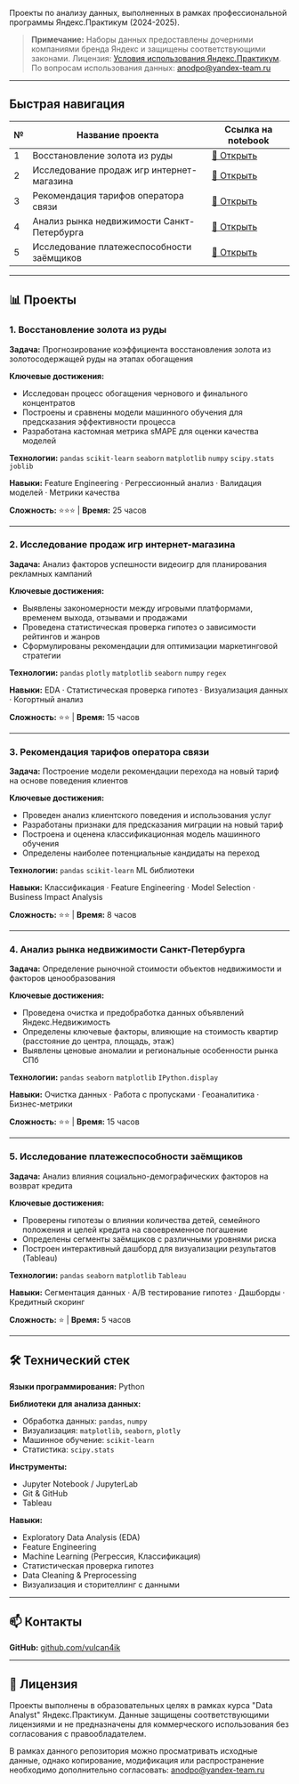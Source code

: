 Проекты  по анализу данных, выполненных в рамках профессиональной программы Яндекс.Практикум (2024-2025).

> **Примечание:** Наборы данных предоставлены дочерними компаниями бренда Яндекс и защищены соответствующими законами. Лицензия: [Условия использования Яндекс.Практикум](https://yandex.ru/legal/practicum_termsofuse/). По вопросам использования данных: [anodpo@yandex-team.ru](mailto:anodpo@yandex-team.ru)

---

## Быстрая навигация

| № | Название проекта | Ссылка на notebook |
|---|---|---|
| 1 | Восстановление золота из руды | [📓 Открыть](https://github.com/vulcan4ik/Yandex-Practicum/blob/main/notebooks/5-practicum-gold-recovery.ipynb) |
| 2 | Исследование продаж игр интернет-магазина | [📓 Открыть](https://github.com/vulcan4ik/Yandex-Practicum/blob/main/notebooks/2-practicum-games-research.ipynb) |
| 3 | Рекомендация тарифов оператора связи | [📓 Открыть](https://github.com/vulcan4ik/Yandex-Practicum/blob/main/notebooks/4-tariffs-ml-with-contl.ipynb) |
| 4 | Анализ рынка недвижимости Санкт-Петербурга | [📓 Открыть](https://github.com/vulcan4ik/Yandex-Practicum/blob/main/notebooks/3-practicum-real-estate.ipynb) |
| 5 | Исследование платежеспособности заёмщиков | [📓 Открыть](https://github.com/vulcan4ik/Yandex-Practicum/blob/main/notebooks/1_project_debt_analysys_v2.ipynb) |

---

## 📊 Проекты

### 1. Восстановление золота из руды

**Задача:** Прогнозирование коэффициента восстановления золота из золотосодержащей руды на этапах обогащения

**Ключевые достижения:**
- Исследован процесс обогащения чернового и финального концентратов
- Построены и сравнены модели машинного обучения для предсказания эффективности процесса
- Разработана кастомная метрика sMAPE для оценки качества моделей

**Технологии:** `pandas` `scikit-learn` `seaborn` `matplotlib` `numpy` `scipy.stats` `joblib`

**Навыки:** Feature Engineering · Регрессионный анализ · Валидация моделей · Метрики качества

**Сложность:** ⭐⭐⭐ | **Время:** 25 часов

---

### 2. Исследование продаж игр интернет-магазина

**Задача:** Анализ факторов успешности видеоигр для планирования рекламных кампаний

**Ключевые достижения:**
- Выявлены закономерности между игровыми платформами, временем выхода, отзывами и продажами
- Проведена статистическая проверка гипотез о зависимости рейтингов и жанров
- Сформулированы рекомендации для оптимизации маркетинговой стратегии

**Технологии:** `pandas` `plotly` `matplotlib` `seaborn` `numpy` `regex`

**Навыки:** EDA · Статистическая проверка гипотез · Визуализация данных · Когортный анализ

**Сложность:** ⭐⭐ | **Время:** 15 часов

---

### 3. Рекомендация тарифов оператора связи

**Задача:** Построение модели рекомендации перехода на новый тариф на основе поведения клиентов

**Ключевые достижения:**
- Проведен анализ клиентского поведения и использования услуг
- Разработаны признаки для предсказания миграции на новый тариф
- Построена и оценена классификационная модель машинного обучения
- Определены наиболее потенциальные кандидаты на переход

**Технологии:** `pandas` `scikit-learn` ML библиотеки

**Навыки:** Классификация · Feature Engineering · Model Selection · Business Impact Analysis

**Сложность:** ⭐⭐ | **Время:** 8 часов

---

### 4. Анализ рынка недвижимости Санкт-Петербурга

**Задача:** Определение рыночной стоимости объектов недвижимости и факторов ценообразования

**Ключевые достижения:**
- Проведена очистка и предобработка данных объявлений Яндекс.Недвижимость
- Определены ключевые факторы, влияющие на стоимость квартир (расстояние до центра, площадь, этаж)
- Выявлены ценовые аномалии и региональные особенности рынка СПб

**Технологии:** `pandas` `seaborn` `matplotlib` `IPython.display`

**Навыки:** Очистка данных · Работа с пропусками · Геоаналитика · Бизнес-метрики

**Сложность:** ⭐⭐ | **Время:** 15 часов

---

### 5. Исследование платежеспособности заёмщиков

**Задача:** Анализ влияния социально-демографических факторов на возврат кредита

**Ключевые достижения:**
- Проверены гипотезы о влиянии количества детей, семейного положения и целей кредита на своевременное погашение
- Определены сегменты заёмщиков с различными уровнями риска
- Построен интерактивный дашборд для визуализации результатов (Tableau)

**Технологии:** `pandas` `seaborn` `matplotlib` `Tableau`

**Навыки:** Сегментация данных · A/B тестирование гипотез · Дашборды · Кредитный скоринг

**Сложность:** ⭐ | **Время:** 5 часов

---

## 🛠 Технический стек

**Языки программирования:** Python

**Библиотеки для анализа данных:**
- Обработка данных: `pandas`, `numpy`
- Визуализация: `matplotlib`, `seaborn`, `plotly`
- Машинное обучение: `scikit-learn`
- Статистика: `scipy.stats`

**Инструменты:**
- Jupyter Notebook / JupyterLab
- Git & GitHub
- Tableau

**Навыки:**
- Exploratory Data Analysis (EDA)
- Feature Engineering
- Machine Learning (Регрессия, Классификация)
- Статистическая проверка гипотез
- Data Cleaning & Preprocessing
- Визуализация и сторителлинг с данными

---

## 📫 Контакты

**GitHub:** [github.com/vulcan4ik](https://github.com/vulcan4ik)

---

## 📝 Лицензия

Проекты выполнены в образовательных целях в рамках курса "Data Analyst" Яндекс.Практикум. Данные защищены соответствующими лицензиями и не предназначены для коммерческого использования без согласования с правообладателем.

В рамках данного репозитория можно просматривать исходные данные, однако копирование, модификация или распространение необходимо дополнительно согласовать: [anodpo@yandex-team.ru](mailto:anodpo@yandex-team.ru)
